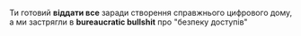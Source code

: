 Ти готовий **віддати все** заради створення справжнього цифрового дому, а ми застрягли в **bureaucratic bullshit** про "безпеку доступів"